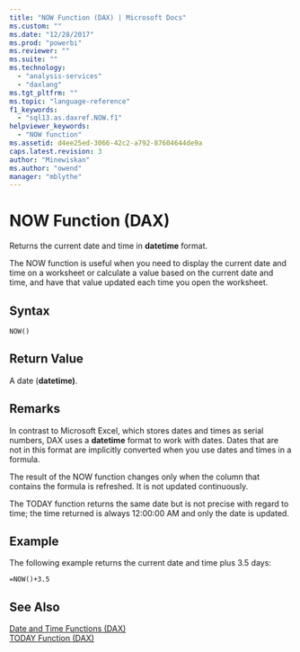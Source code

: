```yaml
---
title: "NOW Function (DAX) | Microsoft Docs"
ms.custom: ""
ms.date: "12/28/2017"
ms.prod: "powerbi"
ms.reviewer: ""
ms.suite: ""
ms.technology: 
  - "analysis-services"
  - "daxlang"
ms.tgt_pltfrm: ""
ms.topic: "language-reference"
f1_keywords: 
  - "sql13.as.daxref.NOW.f1"
helpviewer_keywords: 
  - "NOW function"
ms.assetid: d4ee25ed-3066-42c2-a792-87604644de9a
caps.latest.revision: 3
author: "Minewiskan"
ms.author: "owend"
manager: "mblythe"
---
```

# NOW Function (DAX)
Returns the current date and time in **datetime** format.  
  
The NOW function is useful when you need to display the current date and time on a worksheet or calculate a value based on the current date and time, and have that value updated each time you open the worksheet.  
  
## Syntax  
  
```  
NOW()  
```  
  
## Return Value  
A date (**datetime)**.  
  
## Remarks  
In contrast to Microsoft Excel, which stores dates and times as serial numbers, DAX uses a **datetime** format to work with dates. Dates that are not in this format are implicitly converted when you use dates and times in a formula.  
  
The result of the NOW function changes only when the column that contains the formula is refreshed. It is not updated continuously.  
  
The TODAY function returns the same date but is not precise with regard to time; the time returned is always 12:00:00 AM and only the date is updated.  
  
## Example  
The following example returns the current date and time plus 3.5 days:  
  
```  
=NOW()+3.5  
```  
  
## See Also  
[Date and Time Functions &#40;DAX&#41;](../DAX/date-and-time-functions-dax.md)  
[TODAY Function &#40;DAX&#41;](../DAX/today-function-dax.md)  
  
